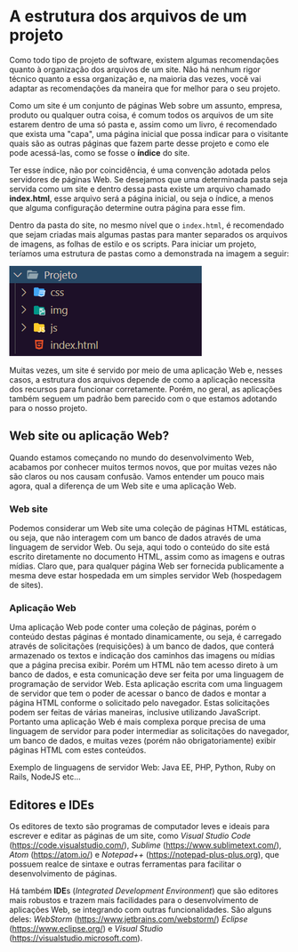 # A estrutura dos arquivos de um projeto

Como todo tipo de projeto de software, existem algumas recomendações quanto à organização
dos arquivos de um site. Não há nenhum rigor técnico quanto a essa organização e, na
maioria das vezes, você vai adaptar as recomendações da maneira que for melhor para o seu
projeto.

Como um site é um conjunto de páginas Web sobre um assunto, empresa, produto ou qualquer
outra coisa, é comum todos os arquivos de um site estarem dentro de uma só pasta e, assim
como um livro, é recomendado que exista uma "capa", uma página inicial que possa indicar
para o visitante quais são as outras páginas que fazem parte desse projeto e como ele pode
acessá-las, como se fosse o **índice** do site.

Ter esse índice, não por coincidência, é uma convenção adotada pelos servidores de páginas Web. Se
desejamos que uma determinada pasta seja servida como um site e dentro dessa pasta existe
um arquivo chamado **index.html**, esse arquivo será a página inicial, ou seja o índice, a menos que alguma
configuração determine outra página para esse fim.

Dentro da pasta do site, no mesmo nível que o `index.html`, é recomendado que sejam
criadas mais algumas pastas para manter separados os arquivos de imagens, as folhas de
estilo e os scripts. Para iniciar um projeto, teríamos uma estrutura de pastas como a
demonstrada na imagem a seguir:

![ {w=15}](assets/img-musicdot/intro-html-css/estrutura-projeto-novo.png)

Muitas vezes, um site é servido por meio de uma aplicação Web e, nesses casos, a estrutura
dos arquivos depende de como a aplicação necessita dos recursos para funcionar
corretamente. Porém, no geral, as aplicações também seguem um padrão bem parecido com o que
estamos adotando para o nosso projeto.

## Web site ou aplicação Web?

Quando estamos começando no mundo do desenvolvimento Web, acabamos por conhecer muitos termos novos, que por muitas vezes não são claros ou nos causam confusão. Vamos entender um pouco mais agora, qual a diferença de um Web site e uma aplicação Web.

### Web site
Podemos considerar um Web site uma coleção de páginas HTML estáticas, ou seja, que não interagem com um banco de dados através de uma linguagem de servidor Web. Ou seja, aqui todo o conteúdo do site está escrito diretamente no documento HTML, assim como as imagens e outras mídias. Claro que, para qualquer página Web ser fornecida publicamente a mesma deve estar hospedada em um simples servidor Web (hospedagem de sites).

### Aplicação Web
Uma aplicação Web pode conter uma coleção de páginas, porém o conteúdo destas páginas é montado dinamicamente, ou seja, é carregado através de solicitações (requisições) à um banco de dados, que conterá armazenado os textos e indicação dos caminhos das imagens ou mídias que a página precisa exibir. Porém um HTML não tem acesso direto à um banco de dados, e esta comunicação deve ser feita por uma linguagem de programação de servidor Web. Esta aplicação escrita com uma linguagem de servidor que tem o poder de acessar o banco de dados e montar a página HTML conforme o solicitado pelo navegador. Estas solicitações podem ser feitas de várias maneiras, inclusive utilizando JavaScript. Portanto uma aplicação Web é mais complexa porque precisa de uma linguagem de servidor para poder intermediar as solicitações do navegador, um banco de dados, e muitas vezes (porém não obrigatoriamente) exibir páginas HTML com estes conteúdos.

Exemplo de linguagens de servidor Web: Java EE, PHP, Python, Ruby on Rails, NodeJS etc...

## Editores e IDEs

Os editores de texto são programas de computador leves e ideais para escrever e editar as páginas de um site, como _Visual Studio Code_ (https://code.visualstudio.com/), _Sublime_
(https://www.sublimetext.com/), _Atom_ (https://atom.io/) e _Notepad++_
(https://notepad-plus-plus.org), que possuem realce de sintaxe e outras ferramentas
para facilitar o desenvolvimento de páginas. 

Há também **IDE**s (_Integrated Development
Environment_) que são editores mais robustos e trazem mais facilidades para o desenvolvimento de aplicações Web, se integrando com outras funcionalidades. São alguns deles: _WebStorm_ (https://www.jetbrains.com/webstorm/) _Eclipse_ (https://www.eclipse.org/) e _Visual Studio_ (https://visualstudio.microsoft.com).

